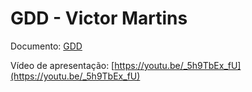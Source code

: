 # GDD - Victor Martins

Documento: [GDD](GDD%20–%20Bird%20Survivor%20–%20Victor%20Martins.pdf)

Vídeo de apresentação: [https://youtu.be/_5h9TbEx_fU](https://youtu.be/_5h9TbEx_fU)
